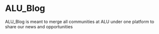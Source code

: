 # ALU_Blog
ALU_Blog is meant to merge all communities at ALU under one platform to share our news and opportunities
